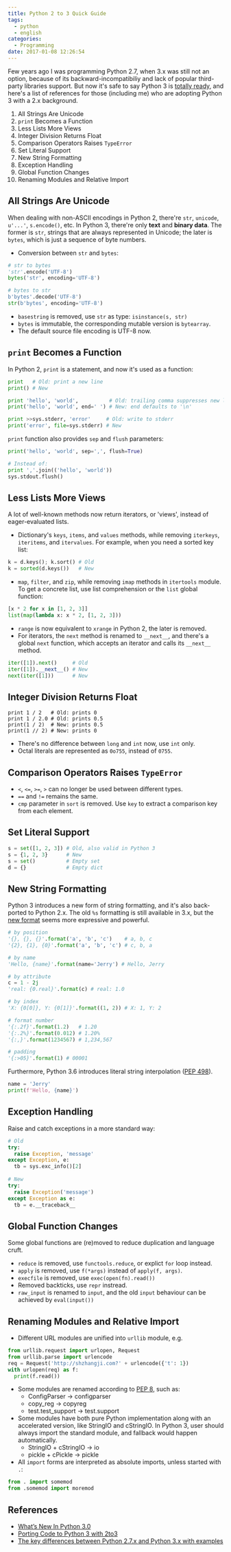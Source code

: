 ```yaml
---
title: Python 2 to 3 Quick Guide
tags:
  - python
  - english
categories:
  - Programming
date: 2017-01-08 12:26:54
---
```



Few years ago I was programming Python 2.7, when 3.x was still not an option, because of its backward-incompatibiliy and lack of popular third-party libraries support. But now it's safe to say Python 3 is [totally ready](http://py3readiness.org/), and here's a list of references for those (including me) who are adopting Python 3 with a 2.x background.

1. All Strings Are Unicode
2. `print` Becomes a Function
3. Less Lists More Views
4. Integer Division Returns Float
5. Comparison Operators Raises `TypeError`
6. Set Literal Support
7. New String Formatting
8. Exception Handling
9. Global Function Changes
10. Renaming Modules and Relative Import

## All Strings Are Unicode

When dealing with non-ASCII encodings in Python 2, there're `str`, `unicode`, `u'...'`, `s.encode()`, etc. In Python 3, there're only **text** and **binary data**. The former is `str`, strings that are always represented in Unicode; the later is `bytes`, which is just a sequence of byte numbers.

* Conversion between `str` and `bytes`:

```python
# str to bytes
'str'.encode('UTF-8')
bytes('str', encoding='UTF-8')

# bytes to str
b'bytes'.decode('UTF-8')
str(b'bytes', encoding='UTF-8')
```

* `basestring` is removed, use `str` as type: `isinstance(s, str)`
* `bytes` is immutable, the corresponding mutable version is `bytearray`.
* The default source file encoding is UTF-8 now.

<!-- more -->

## `print` Becomes a Function

In Python 2, `print` is a statement, and now it's used as a function:

```python
print   # Old: print a new line
print() # New

print 'hello', 'world',          # Old: trailing comma suppresses new line
print('hello', 'world', end=' ') # New: end defaults to '\n'

print >>sys.stderr, 'error'     # Old: write to stderr
print('error', file=sys.stderr) # New
```

`print` function also provides `sep` and `flush` parameters:

```python
print('hello', 'world', sep=',', flush=True)

# Instead of:
print ','.join(('hello', 'world'))
sys.stdout.flush()
```

## Less Lists More Views

A lot of well-known methods now return iterators, or 'views',  instead of eager-evaluated lists. 

* Dictionary's `keys`, `items`, and `values` methods, while removing `iterkeys`, `iteritems`, and `itervalues`. For example, when you need a sorted key list:

```python
k = d.keys(); k.sort() # Old
k = sorted(d.keys())   # New
```

* `map`, `filter`, and `zip`, while removing `imap` methods in `itertools` module. To get a concrete list, use list comprehension or the `list` global function:

```python
[x * 2 for x in [1, 2, 3]]
list(map(lambda x: x * 2, [1, 2, 3]))
```

* `range` is now equivalent to `xrange` in Python 2, the later is removed.
* For iterators, the `next` method is renamed to `__next__`, and there's a global `next` function, which accepts an iterator and calls its `__next__` method.

```python
iter([1]).next()     # Old
iter([1]).__next__() # New
next(iter([1]))      # New
```

## Integer Division Returns Float

```
print 1 / 2   # Old: prints 0
print 1 / 2.0 # Old: prints 0.5
print(1 / 2)  # New: prints 0.5
print(1 // 2) # New: prints 0
```

* There's no difference between `long` and `int` now, use `int` only.
* Octal literals are represented as `0o755`, instead of `0755`.

## Comparison Operators Raises `TypeError`

* `<`, `<=`, `>=`, `>` can no longer be used between different types.
* `==` and `!=` remains the same.
* `cmp` parameter in `sort` is removed. Use `key` to extract a comparison key from each element.

## Set Literal Support

```python
s = set([1, 2, 3]) # Old, also valid in Python 3
s = {1, 2, 3}      # New
s = set()          # Empty set
d = {}             # Empty dict
```

## New String Formatting

Python 3 introduces a new form of string formatting, and it's also back-ported to Python 2.x. The old `%s` formatting is still available in 3.x, but the [new format](https://docs.python.org/3/library/string.html#format-string-syntax) seems more expressive and powerful.

```python
# by position
'{}, {}, {}'.format('a', 'b', 'c')    # a, b, c
'{2}, {1}, {0}'.format('a', 'b', 'c') # c, b, a

# by name
'Hello, {name}'.format(name='Jerry') # Hello, Jerry

# by attribute
c = 1 - 2j
'real: {0.real}'.format(c) # real: 1.0

# by index
'X: {0[0]}, Y: {0[1]}'.format((1, 2)) # X: 1, Y: 2

# format number
'{:.2f}'.format(1.2)   # 1.20
'{:.2%}'.format(0.012) # 1.20%
'{:,}'.format(1234567) # 1,234,567

# padding
'{:>05}'.format(1) # 00001
```

Furthermore, Python 3.6 introduces literal string interpolation ([PEP 498](https://www.python.org/dev/peps/pep-0498/)).

```python
name = 'Jerry'
print(f'Hello, {name}')
```

## Exception Handling

Raise and catch exceptions in a more standard way:

```python
# Old
try:
  raise Exception, 'message'
except Exception, e:
  tb = sys.exc_info()[2]
  
# New
try:
  raise Exception('message')
except Exception as e:
  tb = e.__traceback__
```

## Global Function Changes

Some global functions are (re)moved to reduce duplication and language cruft.

* `reduce` is removed, use `functools.reduce`, or explict `for` loop instead.
* `apply` is removed, use `f(*args)` instead of `apply(f, args)`.
* `execfile` is removed, use `exec(open(fn).read())`
* Removed backticks, use `repr` instread.
* `raw_input` is renamed to `input`, and the old `input` behaviour can be achieved by `eval(input())`

## Renaming Modules and Relative Import

* Different URL modules are unified into `urllib` module, e.g.

```python
from urllib.request import urlopen, Request
from urllib.parse import urlencode
req = Request('http://shzhangji.com?' + urlencode({'t': 1})
with urlopen(req) as f:
  print(f.read())
```

* Some modules are renamed according to [PEP 8](https://www.python.org/dev/peps/pep-0008), such as:
  * ConfigParser -> configparser
  * copy_reg -> copyreg
  * test.test_support -> test.support
* Some modules have both pure Python implementation along with an accelerated version, like StringIO and cStringIO. In Python 3, user should always import the standard module, and fallback would happen automatically.
  * StringIO + cStringIO -> io
  * pickle + cPickle -> pickle
* All `import` forms are interpreted as absolute imports, unless started with `.`:

```python
from . import somemod
from .somemod import moremod
```

## References

* [What’s New In Python 3.0](https://docs.python.org/3/whatsnew/3.0.html)
* [Porting Code to Python 3 with 2to3](http://www.diveintopython3.net/porting-code-to-python-3-with-2to3.html)
* [The key differences between Python 2.7.x and Python 3.x with examples](http://sebastianraschka.com/Articles/2014_python_2_3_key_diff.html)
